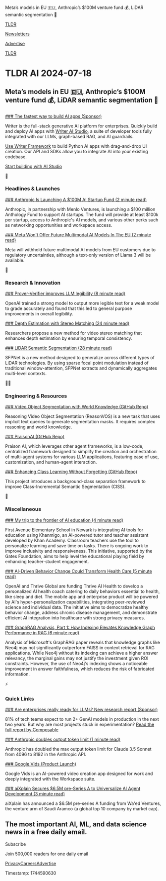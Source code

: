 Meta’s models in EU 🇪🇺, Anthropic’s $100M venture fund 💰, LiDAR semantic segmentation 🔦

[TLDR](/)

[Newsletters](/newsletters)

[Advertise](https://advertise.tldr.tech/)

[TLDR](/)

# TLDR AI 2024-07-18

## Meta’s models in EU 🇪🇺, Anthropic’s $100M venture fund 💰, LiDAR semantic segmentation 🔦

### 

[### The fastest way to build AI apps (Sponsor)](https://writer.com/product/ai-studio/?utm_source=tldr&amp;utm_medium=newsletter&amp;utm_campaign=ai-studio)

Writer is the full-stack generative AI platform for enterprises. Quickly build and deploy AI apps with [Writer AI Studio](https://writer.com/product/ai-studio/?utm_source=tldr&utm_medium=newsletter&utm_campaign=ai-studio), a suite of developer tools fully integrated with our LLMs, graph-based RAG, and AI guardrails.

[Use Writer Framework](https://writer.com/product/ai-studio/?utm_source=tldr&utm_medium=newsletter&utm_campaign=ai-studio) to build Python AI apps with drag-and-drop UI creation. Our API and SDKs allow you to integrate AI into your existing codebase.

[Start building with AI Studio](https://writer.com/product/ai-studio/?utm_source=tldr&utm_medium=newsletter&utm_campaign=ai-studio)

🚀

### Headlines & Launches

[### Anthropic Is Launching A $100M AI Startup Fund (2 minute read)](https://www.theregister.com/2024/07/17/anthropic_teams_up_with_vc/?utm_source=tldrai)

Anthropic, in partnership with Menlo Ventures, is launching a $100 million Anthology Fund to support AI startups. The fund will provide at least $100k per startup, access to Anthropic's AI models, and various other perks such as networking opportunities and workspace access.

[### Meta Won't Offer Future Multimodal AI Models In The EU (2 minute read)](https://www.axios.com/2024/07/17/meta-future-multimodal-ai-models-eu?utm_source=tldrai)

Meta will withhold future multimodal AI models from EU customers due to regulatory uncertainties, although a text-only version of Llama 3 will be available.

🧠

### Research & Innovation

[### Prover-Verifier improves LLM legibility (8 minute read)](https://openai.com/index/prover-verifier-games-improve-legibility/?utm_source=tldrai)

OpenAI trained a strong model to output more legible text for a weak model to grade accurately and found that this led to general purpose improvements in overall legibility.

[### Depth Estimation with Stereo Matching (24 minute read)](https://arxiv.org/abs/2407.11950v1?utm_source=tldrai)

Researchers propose a new method for video stereo matching that enhances depth estimation by ensuring temporal consistency.

[### LiDAR Semantic Segmentation (28 minute read)](https://arxiv.org/abs/2407.11569v1?utm_source=tldrai)

SFPNet is a new method designed to generalize across different types of LiDAR technologies. By using sparse focal point modulation instead of traditional window-attention, SFPNet extracts and dynamically aggregates multi-level contexts.

👨‍💻

### Engineering & Resources

[### Video Object Segmentation with World Knowledge (GitHub Repo)](https://github.com/cilinyan/VISA?utm_source=tldrai)

Reasoning Video Object Segmentation (ReasonVOS) is a new task that uses implicit text queries to generate segmentation masks. It requires complex reasoning and world knowledge.

[### PraisonAI (GitHub Repo)](https://github.com/MervinPraison/PraisonAI?utm_source=tldrai)

Praison AI, which leverages other agent frameworks, is a low-code, centralized framework designed to simplify the creation and orchestration of multi-agent systems for various LLM applications, featuring ease of use, customization, and human-agent interaction.

[### Enhancing Class Learning Without Forgetting (GitHub Repo)](https://github.com/roadonep/eccv2024_mbs?utm_source=tldrai)

This project introduces a background-class separation framework to improve Class-Incremental Semantic Segmentation (CISS).

🎁

### Miscellaneous

[### My trip to the frontier of AI education (4 minute read)](https://www.gatesnotes.com/My-trip-to-the-frontier-of-AI-education?utm_source=tldrai)

First Avenue Elementary School in Newark is integrating AI tools for education using Khanmigo, an AI-powered tutor and teacher assistant developed by Khan Academy. Classroom teachers use the tool to personalize learning and save time on tasks. There is ongoing work to improve inclusivity and responsiveness. This initiative, supported by the Gates Foundation, aims to help level the educational playing field by enhancing teacher-student engagement.

[### AI-Driven Behavior Change Could Transform Health Care (5 minute read)](https://time.com/6994739/ai-behavior-change-health-care/?utm_source=tldrai)

OpenAI and Thrive Global are funding Thrive AI Health to develop a personalized AI health coach catering to daily behaviors essential to health, like sleep and diet. The mobile app and enterprise product will be powered by AI's hyper-personalization capabilities, integrating peer-reviewed science and individual data. The initiative aims to democratize healthy behavior change, address chronic disease management, and demonstrate efficient AI integration into healthcare with strong privacy measures.

[### GraphRAG Analysis, Part 1: How Indexing Elevates Knowledge Graph Performance in RAG (6 minute read)](https://aiencoder.substack.com/p/graphrag-analysis-part-1-how-indexing?utm_source=tldrai)

Analysis of Microsoft's GraphRAG paper reveals that knowledge graphs like Neo4j may not significantly outperform FAISS in context retrieval for RAG applications. While Neo4j without its indexing can achieve a higher answer relevancy, the marginal gains may not justify the investment given ROI constraints. However, the use of Neo4j's indexing shows a noticeable improvement in answer faithfulness, which reduces the risk of fabricated information.

⚡️

### Quick Links

[### Are enterprises really ready for LLMs? New research report (Sponsor)](https://becomposable.com/resources/benefits-multiple-llm-integrations?utm_source=TLDR&utm_medium=AI+Newsletter&utm_campaign=2024+TLDR&utm_content=Research+Report)

81% of tech teams expect to run 2+ GenAI models in production in the next two years. But why are most projects stuck in experimentation? [Read the full report by Composable](https://links.tldrnewsletter.com/BZToQz)

[### Anthropic doubles output token limit (1 minute read)](https://threadreaderapp.com/thread/1812921642143900036.html?utm_source=tldrai)

Anthropic has doubled the max output token limit for Claude 3.5 Sonnet from 4096 to 8192 in the Anthropic API.

[### Google Vids (Product Launch)](https://workspace.google.com/products/vids/?utm_source=tldrai)

Google Vids is an AI-powered video creation app designed for work and deeply integrated with the Workspace suite.

[### aiXplain Secures $6.5M pre-Series A to Universalize AI Agent Development (3 minute read)](https://www.einnews.com/pr_news/728139645/aixplain-secures-6-5m-pre-series-a-to-universalize-ai-agent-development?utm_source=tldrai)

aiXplain has announced a $6.5M pre-series A funding from Wa'ed Ventures, the venture arm of Saudi Aramco (a global top 10 company by market cap).

## The most important AI, ML, and data science news in a free daily email.

Subscribe

Join 500,000 readers for one daily email

[Privacy](/privacy)[Careers](https://jobs.ashbyhq.com/tldr.tech)[Advertise](/ai/advertise)

Timestamp: 1744590630